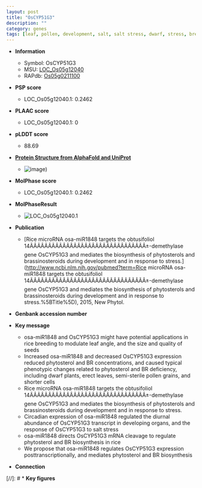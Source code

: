 ```yaml
---
layout: post
title: "OsCYP51G3"
description: ""
category: genes
tags: [leaf, pollen, development, salt, salt stress, dwarf, stress, breeding,  BR , erect, quality]
---
```


* **Information**  
    + Symbol: OsCYP51G3  
    + MSU: [LOC_Os05g12040](http://rice.plantbiology.msu.edu/cgi-bin/ORF_infopage.cgi?orf=LOC_Os05g12040)  
    + RAPdb: [Os05g0211100](http://rapdb.dna.affrc.go.jp/viewer/gbrowse_details/irgsp1?name=Os05g0211100)  

* **PSP score**  
    + LOC_Os05g12040.1: 0.2462 

* **PLAAC score**  
    + LOC_Os05g12040.1: 0 

* **pLDDT score**
    + 88.69

* **[Protein Structure from AlphaFold and UniProt](https://www.uniprot.org/uniprotkb/Q6L4I8/entry#structure)**
    + ![image](https://ricepsp.github.io/images/Q6/AF-Q6L4I8-F1.png))

* **MolPhase score**
    + LOC_Os05g12040.1: 0.2462

* **MolPhaseResult**
    + ![LOC_Os05g12040.1](https://ricepsp.github.io/pictures/LOC_Os05g/LOC_Os05g12040.1.png)

* **Publication**  
    + [Rice microRNA osa-miR1848 targets the obtusifoliol 14ÃÂÃÂÃÂÃÂÃÂÃÂÃÂÃÂÃÂÃÂÃÂÃÂÃÂÃÂÃÂÃÂ±-demethylase gene OsCYP51G3 and mediates the biosynthesis of phytosterols and brassinosteroids during development and in response to stress.](http://www.ncbi.nlm.nih.gov/pubmed?term=Rice microRNA osa-miR1848 targets the obtusifoliol 14ÃÂÃÂÃÂÃÂÃÂÃÂÃÂÃÂÃÂÃÂÃÂÃÂÃÂÃÂÃÂÃÂ±-demethylase gene OsCYP51G3 and mediates the biosynthesis of phytosterols and brassinosteroids during development and in response to stress.%5BTitle%5D), 2015, New Phytol.

* **Genbank accession number**  

* **Key message**  
    + osa-miR1848 and OsCYP51G3 might have potential applications in rice breeding to modulate leaf angle, and the size and quality of seeds
    + Increased osa-miR1848 and decreased OsCYP51G3 expression reduced phytosterol and BR concentrations, and caused typical phenotypic changes related to phytosterol and BR deficiency, including dwarf plants, erect leaves, semi-sterile pollen grains, and shorter cells
    + Rice microRNA osa-miR1848 targets the obtusifoliol 14ÃÂÃÂÃÂÃÂÃÂÃÂÃÂÃÂÃÂÃÂÃÂÃÂÃÂÃÂÃÂÃÂ±-demethylase gene OsCYP51G3 and mediates the biosynthesis of phytosterols and brassinosteroids during development and in response to stress.
    + Circadian expression of osa-miR1848 regulated the diurnal abundance of OsCYP51G3 transcript in developing organs, and the response of OsCYP51G3 to salt stress
    + osa-miR1848 directs OsCYP51G3 mRNA cleavage to regulate phytosterol and BR biosynthesis in rice
    + We propose that osa-miR1848 regulates OsCYP51G3 expression posttranscriptionally, and mediates phytosterol and BR biosynthesis

* **Connection**  

[//]: # * **Key figures**  


